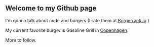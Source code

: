 ## Welcome to my Github page
I'm gonna talk about code and burgers (I rate them at [Burgerrank.io](https://burgerrank.io/) )

My current favorite burger is Gasoline Grill in [Copenhagen](https://www.google.co.uk/maps/place/Gasoline+Grill/@55.6832368,12.5830006,17z/data=!3m1!4b1!4m5!3m4!1s0x46525319a9ee66e1:0xb6850b6a3fa2148a!8m2!3d55.6832338!4d12.5851892?hl=en).


More to follow.
